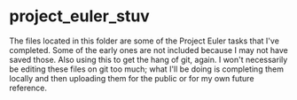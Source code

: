 # project_euler_stuv
The files located in this folder are some of the Project Euler tasks that I've completed. Some of the early ones are not included because I may not have saved those.
Also using this to get the hang of git, again. I won't necessarily be editing these files on git too much; what I'll be doing is completing them locally and then uploading them for the public or for my own future reference.